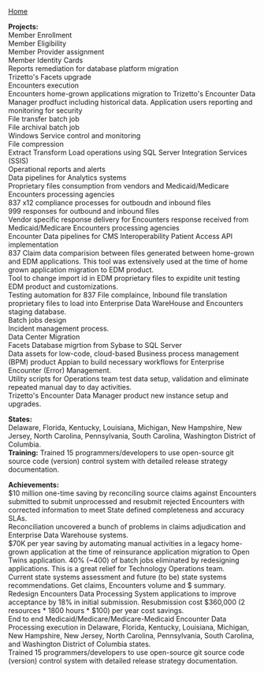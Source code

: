 [Home](https://pmangalapally.github.io/)

**Projects:**  
Member Enrollment  
Member Eligibility  
Member Provider assignment  
Member Identity Cards  
Reports remediation for database platform migration  
Trizetto's Facets upgrade  
Encounters execution  
Encounters home-grown applications migration to Trizetto's Encounter Data Manager prodfuct including historical data. 
Application users reporting and monitoring for security  
File transfer batch job  
File archival batch job    
Windows Service control and monitoring  
File compression  
Extract Transform Load operations using SQL Server Integration Services (SSIS)  
Operational reports and alerts  
Data pipelines for Analytics systems  
Proprietary files consumption from vendors and Medicaid/Medicare Encounters processing agencies  
837 x12 compliance processes for outboudn and inbound files  
999 responses for outbound and inbound files    
Vendor specific response delivery for Encounters response received from Medicaid/Medicare Encounters processing agencies   
Encounter Data pipelines for CMS Interoperability Patient Access API implementation  
837 Claim data comparision between files generated between home-grown and EDM applications. This tool was extensively used at the time of home grown application migration to EDM product.  
Tool to change import id in EDM proprietary files to expidite unit testing EDM  product and customizations.  
Testing automation for 837 File complaince, Inbound file translation proprietary files to load into Enterprise Data WareHouse and Encounters staging database.  
Batch jobs design   
Incident management process.  
Data Center Migration   
Facets Database migrtion from Sybase to SQL Server   
Data assets for low-code, cloud-based Business process management (BPM) product Appian to build necessary workflows for Enterprise Encounter (Error) Management.  
Utility scripts for Operations team test data setup, validation and eliminate repeated manual day to day activities.  
Trizetto's Encounter Data Manager product new instance setup and upgrades.  

**States:**  
Delaware, Florida, Kentucky, Louisiana, Michigan, New Hampshire, New Jersey, North Carolina, Pennsylvania, South Carolina, Washington District of Columbia.  
**Training:**
Trained 15 programmers/developers to use open-source git source code (version) control system with detailed release strategy documentation.  

**Achievements:**  
$10 million one-time saving by reconciling source claims against Encounters submitted to submit unprocessed and resubmit rejected Encounters with corrected information to meet State defined completeness and accuracy SLAs.  
Reconciliation uncovered a bunch of problems in claims adjudication and Enterprise Data Warehouse systems.  
$70K per year saving by automating manual activities in a legacy home-grown application at the time of reinsurance application migration to Open Twins application.
40% (~400) of batch jobs eliminated by redesigning applications. This is a great relief for Technology Operations team.  
Current state systems assessment and future (to be) state systems recommendations. Get claims, Encounters volume and $ summary.  
Redesign Encounters Data Processing System applications to improve acceptance by 18% in initial submission. Resubmission cost $360,000 (2 resources * 1800 hours * $100) per year cost savings.  
End to end Medicaid/Medicare/Medicare-Medicaid Encounter Data Processing execution in Delaware, Florida, Kentucky, Louisiana, Michigan, New Hampshire, New Jersey, North Carolina, Pennsylvania, South Carolina, and Washington District of Columbia states.  
Trained 15 programmers/developers to use open-source git source code (version) control system with detailed release strategy documentation.  

